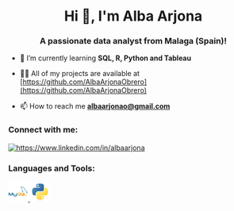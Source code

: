 <h1 align="center">Hi 👋, I'm Alba Arjona</h1>
<h3 align="center">A passionate data analyst from Malaga (Spain)!</h3>

- 🌱 I’m currently learning **SQL, R, Python and Tableau**

- 👨‍💻 All of my projects are available at [https://github.com/AlbaArjonaObrero](https://github.com/AlbaArjonaObrero)

- 📫 How to reach me **albaarjonao@gmail.com**

<h3 align="left">Connect with me:</h3>
<p align="left">
<a href="https://linkedin.com/in/https://www.linkedin.com/in/albaarjona" target="blank"><img align="center" src="https://raw.githubusercontent.com/rahuldkjain/github-profile-readme-generator/master/src/images/icons/Social/linked-in-alt.svg" alt="https://www.linkedin.com/in/albaarjona" height="30" width="40" /></a>
</p>

<h3 align="left">Languages and Tools:</h3>
<p align="left"> <a href="https://www.mysql.com/" target="_blank" rel="noreferrer"> <img src="https://raw.githubusercontent.com/devicons/devicon/master/icons/mysql/mysql-original-wordmark.svg" alt="mysql" width="40" height="40"/> </a> <a href="https://www.python.org" target="_blank" rel="noreferrer"> <img src="https://raw.githubusercontent.com/devicons/devicon/master/icons/python/python-original.svg" alt="python" width="40" height="40"/> </a> </p>
